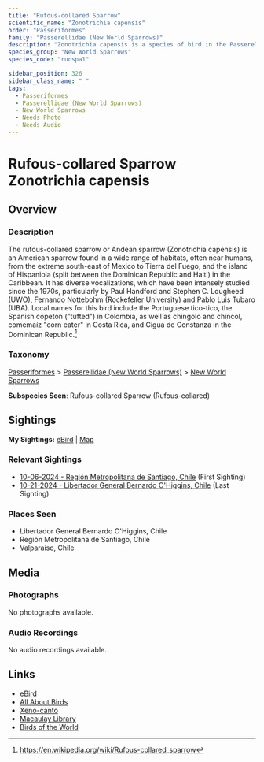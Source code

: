 ```yaml
---
title: "Rufous-collared Sparrow"
scientific_name: "Zonotrichia capensis"
order: "Passeriformes"
family: "Passerellidae (New World Sparrows)"
description: "Zonotrichia capensis is a species of bird in the Passerellidae (New World Sparrows) family. It has been observed 13 times."
species_group: "New World Sparrows"
species_code: "rucspa1"

sidebar_position: 326
sidebar_class_name: " "
tags: 
  - Passeriformes
  - Passerellidae (New World Sparrows)
  - New World Sparrows
  - Needs Photo
  - Needs Audio
---
```


# Rufous-collared Sparrow <span className='sci_name'>Zonotrichia capensis</span>

## Overview

### Description
The rufous-collared sparrow or Andean sparrow (Zonotrichia capensis) is an American sparrow found in a wide range of habitats, often near humans, from the extreme south-east of Mexico to Tierra del Fuego, and the island of Hispaniola (split between the Dominican Republic and Haiti) in the Caribbean. It has diverse vocalizations, which have been intensely studied since the 1970s, particularly by Paul Handford and Stephen C. Lougheed (UWO), Fernando Nottebohm (Rockefeller University) and Pablo Luis Tubaro (UBA). Local names for this bird include the Portuguese tico-tico, the Spanish copetón ("tufted") in Colombia, as well as chingolo and chincol, comemaíz "corn eater" in Costa Rica, and Cigua de Constanza in the Dominican Republic.[^1]

[^1]: https://en.wikipedia.org/wiki/Rufous-collared_sparrow

### Taxonomy
[Passeriformes](/tags/passeriformes) > [Passerellidae (New World Sparrows)](/tags/passerellidae-new-world-sparrows) > [New World Sparrows](/tags/new-world-sparrows)

**Subspecies Seen**: Rufous-collared Sparrow (Rufous-collared)


## Sightings

**My Sightings:** [eBird](https://ebird.org/lifelist?r=world&time=life&spp=rucspa1) | [Map](/map?species_code=rucspa1)

### Relevant Sightings

* [10-06-2024 - Región Metropolitana de Santiago, Chile](https://ebird.org/checklist/S197782095) (First Sighting)
* [10-21-2024 - Libertador General Bernardo O'Higgins, Chile](https://ebird.org/checklist/S199827532) (Last Sighting)

### Places Seen

* Libertador General Bernardo O'Higgins, Chile
* Región Metropolitana de Santiago, Chile
* Valparaíso, Chile



## Media
### Photographs
No photographs available.

### Audio Recordings
No audio recordings available.

## Links
* [eBird](https://ebird.org/species/rucspa1) 
* [All About Birds](https://www.allaboutbirds.org/guide/rucspa1) 
* [Xeno-canto](https://www.xeno-canto.org/species/zonotrichia-capensis) 
* [Macaulay Library](https://search.macaulaylibrary.org/catalog?taxonCode=rucspa1&sort=rating_rank_desc)
* [Birds of the World](https://birdsoftheworld.org/bow/species/rucspa1)
